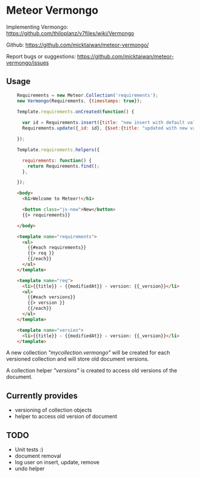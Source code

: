 # Meteor Vermongo

Implementing Vermongo:
https://github.com/thiloplanz/v7files/wiki/Vermongo

Github:
https://github.com/micktaiwan/meteor-vermongo/

Report bugs or suggestions:
https://github.com/micktaiwan/meteor-vermongo/issues

## Usage


```javascript
    Requirements = new Meteor.Collection('requirements');
    new Vermongo(Requirements, {timestamps: true});

    Template.requirements.onCreated(function() {
    
      var id = Requirements.insert({title: "new insert with default value"});
      Requirements.update({_id: id}, {$set:{title: "updated with new value !"}});

    });

    Template.requirements.helpers({

      requirements: function() {
        return Requirements.find();
      },

    });
```


```html
    <body>
      <h1>Welcome to Meteor!</h1>

      <button class="js-new">New</button>
      {{> requirements}}

    </body>

    <template name="requirements">
      <ul>
        {{#each requirements}}
        {{> req }}
        {{/each}}
      </ul>
    </template>

    <template name="req">
      <li>{{title}} - {{modifiedAt}} - version: {{_version}}</li>
      <ul>
        {{#each versions}}
        {{> version }}
        {{/each}}
      </ul>
    </template>

    <template name="version">
      <li>{{title}} - {{modifiedAt}} - version: {{_version}}</li>
    </template>
```

A new collection *"mycollection.vermongo"* will be created for each versioned collection and will store old document versions.

A collection helper *"versions"* is created to access old versions of the document.


## Currently provides

* versioning of collection objects
* helper to access old version of document

## TODO

* Unit tests :)
* document removal
* log user on insert, update, remove
* undo helper
